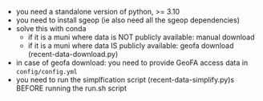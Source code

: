 * you need a standalone version of python, >= 3.10
* you need to install sgeop (ie also need all the sgeop dependencies)
* solve this with conda
    * if it is a muni where data is NOT publicly available: manual download
    * if it is a muni where data IS publicly available: geofa download (recent-data-download.py)
* in case of geofa download: you need to provide GeoFA access data in `config/config.yml`
* you need to run the simplfication script (recent-data-simplify.py)s BEFORE running the run.sh script 